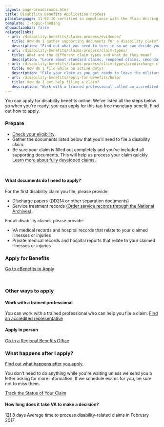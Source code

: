 ```yaml
---
layout: page-breadcrumbs.html
title: Disability Benefits Application Process
plainlanguage: 11-02-16 certified in compliance with the Plain Writing Act
template: 1-topic-landing
showactionbar: false
relatedlinks:
 - url: /disability-benefits/claims-process/evidence/
   title: How do I gather supporting documents for a disability claim? 
   description: "Find out what you need to turn in so we can decide your claim."
 - url: /disability-benefits/claims-process/claim-types/
   title: What are the different claim types and what do they mean? 
   description: "Learn about standard claims, reopened claims, secondary claims, and more."
 - url: /disability-benefits/claims-process/claim-types/predischarge-claim/
   title: How do I file while on active duty?
   description: "File your claim as you get ready to leave the military to speed up the claim decision process."
 - url: /disability-benefits/apply-for-benefits/help/
   title: How do I get help filing a claim?
   description: "Work with a trained professional called an accredited representative."
---
```


You can apply for disability benefits online. We've listed all the steps below so when you're ready, you can apply for this tax-free monetary benefit. Find out how to apply. 

### Prepare

- [Check your eligibility](/disability-benefits/eligibility).
- Gather the documents listed below that you'll need to file a disability claim.
- Be sure your claim is filled out completely and you’ve included all supporting documents. This will help us process your claim quickly. [Learn more about fully developed claims](/disability-benefits/claims-process/claim-types/fully-developed-claim/).

<div markdown="0"><br></div>

<div class="call-out" markdown="1">

#### What documents do I need to apply?

For the first disability claim you file, please provide:

- Discharge papers (DD214 or other separation documents) 
- Service treatment records [(Order service records through the National Archives)](https://www.archives.gov/veterans/military-service-records).

For all disability claims, please provide:

- VA medical records and hospital records that relate to your claimed illnesses or injuries
- Private medical records and hospital reports that relate to your claimed illnesses or injuries

</div>


### Apply for Benefits

<a class="usa-button-primary va-button-primary" href="https://www.ebenefits.va.gov/ebenefits/about/feature?feature=disability-compensation">Go to eBenefits to Apply</a>

<div markdown="0"><br></div>

### Other ways to apply

#### Work with a trained professional

You can work with a trained professional who can help you file a claim.  [Find an accredited representative](/disability-benefits/apply-for-benefits/help/index.html)

#### Apply in person

[Go to a Regional Benefits Office](http://www.benefits.va.gov/benefits/offices.asp).

### What happens after I apply?

[Find out what happens after you apply](/disability-benefits/after-you-apply).

You don't need to do anything while you're waiting unless we send you a letter asking for more information. If we schedule exams for you, be sure not to miss them.

<a class="usa-button-primary" href="/disability-benefits/track-claims">Track the Status of Your Claim</a>

#### How long does it take VA to make a decision?

<div class="card information" markdown="0">
<span class="number">121.8 days</span>
<span class="description">Average time to process disability-related claims in February 2017</span>
</div>

<div markdown="0"><br></div>
